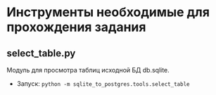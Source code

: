 # Инструменты необходимые для прохождения задания

## select_table.py

Модуль для просмотра таблиц исходной БД db.sqlite.

- Запуск: ```python -m sqlite_to_postgres.tools.select_table```
